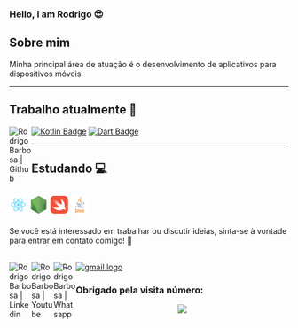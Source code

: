 ### Hello, i am Rodrigo 😎

## Sobre mim 
Minha principal área de atuação é o desenvolvimento de aplicativos para dispositivos móveis.<br>

---
## Trabalho atualmente 📱 
[![Kotlin Badge](https://img.shields.io/badge/Kotlin-0095D5?&style=for-the-badge&logo=kotlin&logoColor=white)](https://kotlinlang.org/) [![Dart Badge](https://img.shields.io/badge/Dart-0175C2?style=for-the-badge&logo=dart&logoColor=white)](https://dart.dev/)  <img align="left" alt="Rodrigo Barbosa | Github" width="40px" src="https://cdn.jsdelivr.net/gh/devicons/devicon/icons/mongodb/mongodb-original.svg" />

---
## Estudando 💻 
<code><img height="32" src="https://raw.githubusercontent.com/github/explore/80688e429a7d4ef2fca1e82350fe8e3517d3494d/topics/react/react.png" alt="React"/></code> 
<code><img height="32" src="https://raw.githubusercontent.com/github/explore/80688e429a7d4ef2fca1e82350fe8e3517d3494d/topics/nodejs/nodejs.png" alt="Nodejs"/></code>
<code><img height="32" src="https://raw.githubusercontent.com/github/explore/80688e429a7d4ef2fca1e82350fe8e3517d3494d/topics/swift/swift.png" alt="Swift"/></code>
<code><img height="32" src="https://raw.githubusercontent.com/github/explore/80688e429a7d4ef2fca1e82350fe8e3517d3494d/topics/java/java.png" alt="Java"/></code>
---
<p align="left">
 Se você está interessado em trabalhar ou discutir ideias, sinta-se à vontade para entrar em contato comigo! 💌
</p>
<br>
<a href="https://br.linkedin.com/in/rodrigopereirabarbosa2002/" target="_blank">
  <img align="left" alt="Rodrigo Barbosa | Linkedin" width="40px" src="https://raw.github.com/marcelo-marcal/marcelo-marcal/main/imgs/linkedin.png" />
</a>
<a href="https://mail.google.com/mail/?view=cm&fs=1&to=rod.barbosa29@gmail.com" target="_blank">
    <img src="https://raw.githubusercontent.com/maurodesouza/profile-readme-generator/master/src/assets/icons/social/gmail/default.svg" width="52" height="40" alt="gmail logo" />
</a>
<a href="https://www.youtube.com/@rodrigobarbosaflutter" target="_blank">
  <img align="left" alt="Rodrigo Barbosa | Youtube" width="40px" src="https://cdn-icons-png.flaticon.com/512/1384/1384060.png" />
</a>
<a href="https://wa.me/qr/X2ETZ7DWRMQOJ1" target="_blank">
  <img align="left" alt="Rodrigo Barbosa | Whatsapp" width="40px" src="https://static-00.iconduck.com/assets.00/whatsapp-icon-2040x2048-8b5th74o.png" />
</a>
  <br>
 <h3> Obrigado pela visita número:</h3>
<div align="center">
  <img src="https://profile-counter.glitch.me/Rodrigobarb/count.svg?"  />
</div>
